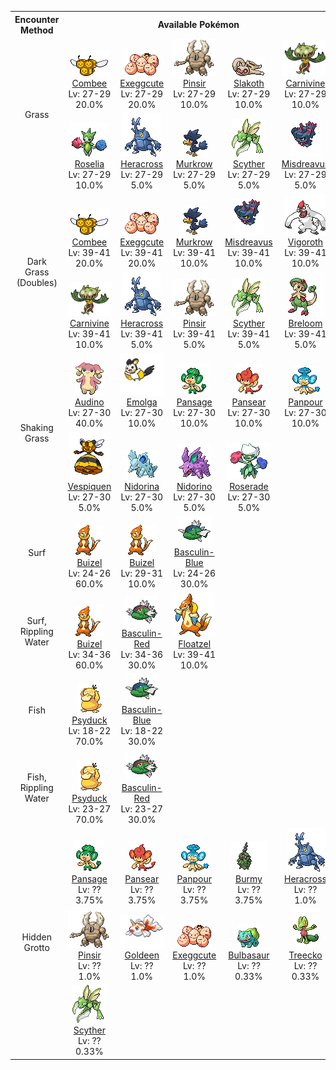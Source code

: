 <table><tr><th colspan="1">Encounter Method</th><th colspan="5" style = "text-align: center;">Available Pokémon</th></tr>
<tr><td rowspan="2" style="vertical-align: middle; word-wrap: break-word; text-align: center;">Grass</td><td style="text-align: center; vertical-align: bottom;"> <img src="../../img/animated/415.gif"> <br> <a href="../../pokemons/415">Combee</a> <br> Lv: 27-29 <br> 20.0% </td><td style="text-align: center; vertical-align: bottom;"> <img src="../../img/animated/102.gif"> <br> <a href="../../pokemons/102">Exeggcute</a> <br> Lv: 27-29 <br> 20.0% </td><td style="text-align: center; vertical-align: bottom;"> <img src="../../img/animated/127.gif"> <br> <a href="../../pokemons/127">Pinsir</a> <br> Lv: 27-29 <br> 10.0% </td><td style="text-align: center; vertical-align: bottom;"> <img src="../../img/animated/287.gif"> <br> <a href="../../pokemons/287">Slakoth</a> <br> Lv: 27-29 <br> 10.0% </td><td style="text-align: center; vertical-align: bottom;"> <img src="../../img/animated/455.gif"> <br> <a href="../../pokemons/455">Carnivine</a> <br> Lv: 27-29 <br> 10.0% </td></tr>
<tr><td style="text-align: center; vertical-align: bottom;"> <img src="../../img/animated/315.gif"> <br> <a href="../../pokemons/315">Roselia</a> <br> Lv: 27-29 <br> 10.0% </td><td style="text-align: center; vertical-align: bottom;"> <img src="../../img/animated/214.gif"> <br> <a href="../../pokemons/214">Heracross</a> <br> Lv: 27-29 <br> 5.0% </td><td style="text-align: center; vertical-align: bottom;"> <img src="../../img/animated/198.gif"> <br> <a href="../../pokemons/198">Murkrow</a> <br> Lv: 27-29 <br> 5.0% </td><td style="text-align: center; vertical-align: bottom;"> <img src="../../img/animated/123.gif"> <br> <a href="../../pokemons/123">Scyther</a> <br> Lv: 27-29 <br> 5.0% </td><td style="text-align: center; vertical-align: bottom;"> <img src="../../img/animated/200.gif"> <br> <a href="../../pokemons/200">Misdreavus</a> <br> Lv: 27-29 <br> 5.0% </td></tr>
<tr><td rowspan="2" style="vertical-align: middle; word-wrap: break-word; text-align: center;">Dark Grass (Doubles)</td><td style="text-align: center; vertical-align: bottom;"> <img src="../../img/animated/415.gif"> <br> <a href="../../pokemons/415">Combee</a> <br> Lv: 39-41 <br> 20.0% </td><td style="text-align: center; vertical-align: bottom;"> <img src="../../img/animated/102.gif"> <br> <a href="../../pokemons/102">Exeggcute</a> <br> Lv: 39-41 <br> 20.0% </td><td style="text-align: center; vertical-align: bottom;"> <img src="../../img/animated/198.gif"> <br> <a href="../../pokemons/198">Murkrow</a> <br> Lv: 39-41 <br> 10.0% </td><td style="text-align: center; vertical-align: bottom;"> <img src="../../img/animated/200.gif"> <br> <a href="../../pokemons/200">Misdreavus</a> <br> Lv: 39-41 <br> 10.0% </td><td style="text-align: center; vertical-align: bottom;"> <img src="../../img/animated/288.gif"> <br> <a href="../../pokemons/288">Vigoroth</a> <br> Lv: 39-41 <br> 10.0% </td></tr>
<tr><td style="text-align: center; vertical-align: bottom;"> <img src="../../img/animated/455.gif"> <br> <a href="../../pokemons/455">Carnivine</a> <br> Lv: 39-41 <br> 10.0% </td><td style="text-align: center; vertical-align: bottom;"> <img src="../../img/animated/214.gif"> <br> <a href="../../pokemons/214">Heracross</a> <br> Lv: 39-41 <br> 5.0% </td><td style="text-align: center; vertical-align: bottom;"> <img src="../../img/animated/127.gif"> <br> <a href="../../pokemons/127">Pinsir</a> <br> Lv: 39-41 <br> 5.0% </td><td style="text-align: center; vertical-align: bottom;"> <img src="../../img/animated/123.gif"> <br> <a href="../../pokemons/123">Scyther</a> <br> Lv: 39-41 <br> 5.0% </td><td style="text-align: center; vertical-align: bottom;"> <img src="../../img/animated/286.gif"> <br> <a href="../../pokemons/286">Breloom</a> <br> Lv: 39-41 <br> 5.0% </td></tr>
<tr><td rowspan="2" style="vertical-align: middle; word-wrap: break-word; text-align: center;">Shaking Grass</td><td style="text-align: center; vertical-align: bottom;"> <img src="../../img/animated/531.gif"> <br> <a href="../../pokemons/531">Audino</a> <br> Lv: 27-30 <br> 40.0% </td><td style="text-align: center; vertical-align: bottom;"> <img src="../../img/animated/587.gif"> <br> <a href="../../pokemons/587">Emolga</a> <br> Lv: 27-30 <br> 10.0% </td><td style="text-align: center; vertical-align: bottom;"> <img src="../../img/animated/511.gif"> <br> <a href="../../pokemons/511">Pansage</a> <br> Lv: 27-30 <br> 10.0% </td><td style="text-align: center; vertical-align: bottom;"> <img src="../../img/animated/513.gif"> <br> <a href="../../pokemons/513">Pansear</a> <br> Lv: 27-30 <br> 10.0% </td><td style="text-align: center; vertical-align: bottom;"> <img src="../../img/animated/515.gif"> <br> <a href="../../pokemons/515">Panpour</a> <br> Lv: 27-30 <br> 10.0% </td></tr>
<tr><td style="text-align: center; vertical-align: bottom;"> <img src="../../img/animated/416.gif"> <br> <a href="../../pokemons/416">Vespiquen</a> <br> Lv: 27-30 <br> 5.0% </td><td style="text-align: center; vertical-align: bottom;"> <img src="../../img/animated/30.gif"> <br> <a href="../../pokemons/030">Nidorina</a> <br> Lv: 27-30 <br> 5.0% </td><td style="text-align: center; vertical-align: bottom;"> <img src="../../img/animated/33.gif"> <br> <a href="../../pokemons/033">Nidorino</a> <br> Lv: 27-30 <br> 5.0% </td><td style="text-align: center; vertical-align: bottom;"> <img src="../../img/animated/407.gif"> <br> <a href="../../pokemons/407">Roserade</a> <br> Lv: 27-30 <br> 5.0% </td><td></td></tr>
<tr><td rowspan="1" style="vertical-align: middle; word-wrap: break-word; text-align: center;">Surf</td><td style="text-align: center; vertical-align: bottom;"> <img src="../../img/animated/418.gif"> <br> <a href="../../pokemons/418">Buizel</a> <br> Lv: 24-26 <br> 60.0% </td><td style="text-align: center; vertical-align: bottom;"> <img src="../../img/animated/418.gif"> <br> <a href="../../pokemons/418">Buizel</a> <br> Lv: 29-31 <br> 10.0% </td><td style="text-align: center; vertical-align: bottom;"> <img src="../../img/animated/550-blue.gif"> <br> <a href="../../pokemons/550">Basculin-Blue</a> <br> Lv: 24-26 <br> 30.0% </td><td></td><td></td></tr>
<tr><td rowspan="1" style="vertical-align: middle; word-wrap: break-word; text-align: center;">Surf, Rippling Water</td><td style="text-align: center; vertical-align: bottom;"> <img src="../../img/animated/418.gif"> <br> <a href="../../pokemons/418">Buizel</a> <br> Lv: 34-36 <br> 60.0% </td><td style="text-align: center; vertical-align: bottom;"> <img src="../../img/animated/550-red.gif"> <br> <a href="../../pokemons/550">Basculin-Red</a> <br> Lv: 34-36 <br> 30.0% </td><td style="text-align: center; vertical-align: bottom;"> <img src="../../img/animated/419.gif"> <br> <a href="../../pokemons/419">Floatzel</a> <br> Lv: 39-41 <br> 10.0% </td><td></td><td></td></tr>
<tr><td rowspan="1" style="vertical-align: middle; word-wrap: break-word; text-align: center;">Fish</td><td style="text-align: center; vertical-align: bottom;"> <img src="../../img/animated/54.gif"> <br> <a href="../../pokemons/054">Psyduck</a> <br> Lv: 18-22 <br> 70.0% </td><td style="text-align: center; vertical-align: bottom;"> <img src="../../img/animated/550-blue.gif"> <br> <a href="../../pokemons/550">Basculin-Blue</a> <br> Lv: 18-22 <br> 30.0% </td><td></td><td></td><td></td></tr>
<tr><td rowspan="1" style="vertical-align: middle; word-wrap: break-word; text-align: center;">Fish, Rippling Water</td><td style="text-align: center; vertical-align: bottom;"> <img src="../../img/animated/54.gif"> <br> <a href="../../pokemons/054">Psyduck</a> <br> Lv: 23-27 <br> 70.0% </td><td style="text-align: center; vertical-align: bottom;"> <img src="../../img/animated/550-red.gif"> <br> <a href="../../pokemons/550">Basculin-Red</a> <br> Lv: 23-27 <br> 30.0% </td><td></td><td></td><td></td></tr>
<tr><td rowspan="3" style="vertical-align: middle; word-wrap: break-word; text-align: center;">Hidden Grotto</td><td style="text-align: center; vertical-align: bottom;"> <img src="../../img/animated/511.gif"> <br> <a href="../../pokemons/511">Pansage</a> <br> Lv: ?? <br> 3.75% </td><td style="text-align: center; vertical-align: bottom;"> <img src="../../img/animated/513.gif"> <br> <a href="../../pokemons/513">Pansear</a> <br> Lv: ?? <br> 3.75% </td><td style="text-align: center; vertical-align: bottom;"> <img src="../../img/animated/515.gif"> <br> <a href="../../pokemons/515">Panpour</a> <br> Lv: ?? <br> 3.75% </td><td style="text-align: center; vertical-align: bottom;"> <img src="../../img/animated/412.gif"> <br> <a href="../../pokemons/412">Burmy</a> <br> Lv: ?? <br> 3.75% </td><td style="text-align: center; vertical-align: bottom;"> <img src="../../img/animated/214.gif"> <br> <a href="../../pokemons/214">Heracross</a> <br> Lv: ?? <br> 1.0% </td></tr>
<tr><td style="text-align: center; vertical-align: bottom;"> <img src="../../img/animated/127.gif"> <br> <a href="../../pokemons/127">Pinsir</a> <br> Lv: ?? <br> 1.0% </td><td style="text-align: center; vertical-align: bottom;"> <img src="../../img/animated/118.gif"> <br> <a href="../../pokemons/118">Goldeen</a> <br> Lv: ?? <br> 1.0% </td><td style="text-align: center; vertical-align: bottom;"> <img src="../../img/animated/102.gif"> <br> <a href="../../pokemons/102">Exeggcute</a> <br> Lv: ?? <br> 1.0% </td><td style="text-align: center; vertical-align: bottom;"> <img src="../../img/animated/1.gif"> <br> <a href="../../pokemons/001">Bulbasaur</a> <br> Lv: ?? <br> 0.33% </td><td style="text-align: center; vertical-align: bottom;"> <img src="../../img/animated/252.gif"> <br> <a href="../../pokemons/252">Treecko</a> <br> Lv: ?? <br> 0.33% </td></tr>
<tr><td style="text-align: center; vertical-align: bottom;"> <img src="../../img/animated/123.gif"> <br> <a href="../../pokemons/123">Scyther</a> <br> Lv: ?? <br> 0.33% </td><td></td><td></td><td></td><td></td></tr></table>